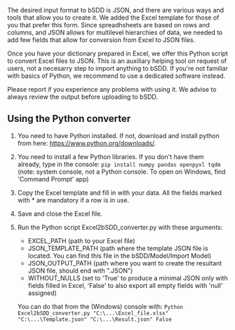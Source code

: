 The desired input format to bSDD is JSON, and there are various ways and tools that allow you to create it. We added the Excel template for those of you that prefer this form. Since spreadhsheets are based on rows and columns, and JSON allows for multilevel hierarchies of data, we needed to add few fields that allow for conversion from Excel to JSON files.

Once you have your dictionary prepared in Excel, we offer this Python script to convert Excel files to JSON. This is an auxiliary helping tool on request of users, not a necesarry step to import anything to bSDD. If you're not familiar with basics of Python, we recommend to use a dedicated software instead. 

Please report if you experience any problems with using it. We advise to always review the output before uploading to bSDD.

## Using the Python converter

1. You need to have Python installed. If not, download and install python from here: https://www.python.org/downloads/.
2. You need to install a few Python libraries. If you don't have them already, type in the console: `pip install numpy pandas openpyxl tqdm`
   (note: system console, not a Python console. To open on Windows, find 'Command Prompt' app)
4. Copy the Excel template and fill in with your data. All the fields marked with * are mandatory if a row is in use.
5. Save and close the Excel file.
6. Run the Python script Excel2bSDD_converter.py with these arguments:
    *  EXCEL_PATH (path to your Excel file)
    *  JSON_TEMPLATE_PATH (path where the template JSON file is located. You can find this file in the bSDD/Model/Import Model)
    *  JSON_OUTPUT_PATH (path where you want to create the resultant JSON file, should end with ".JSON")
    *  WITHOUT_NULLS (set to 'True' to produce a minimal JSON only with fields filled in Excel, 'False' to also export all empty fields with 'null' assigned)  
   
    You can do that from the (Windows) console with:
    ```Python Excel2bSDD_converter.py "C:\...\Excel_file.xlsx" "C:\...\Template.json" "C:\...\Result.json" False```
